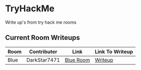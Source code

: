# TryHackMe
Write up's from try hack me rooms

## Current Room Writeups

|Room|Contributer|Link|Link To Writeup|
|----|-----------|-----|-----|
|Blue|DarkStar7471|[Blue Room](https://tryhackme.com/room/blue)|[Writeup](https://github.com/tigercub-co/TryHackMe/tree/master/Blue)
